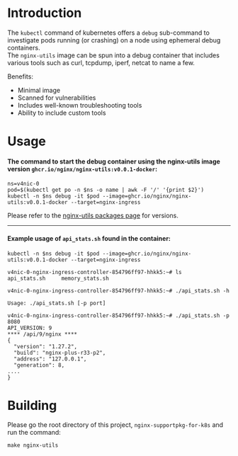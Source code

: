 # Introduction
The `kubectl` command of kubernetes offers a `debug` sub-command to investigate pods running (or crashing) on a node using ephemeral debug containers.  
The `nginx-utils` image can be spun into a debug container that includes various tools such as curl, tcpdump, iperf, netcat to name a few.  

Benefits:  
* Minimal image
* Scanned for vulnerabilities
* Includes well-known troubleshooting tools
* Ability to include custom tools  

# Usage
#### The command to start the debug container using the nginx-utils image version `ghcr.io/nginx/nginx-utils:v0.0.1-docker`:  
```
ns=v4nic-0
pod=$(kubectl get po -n $ns -o name | awk -F '/' '{print $2}')
kubectl -n $ns debug -it $pod --image=ghcr.io/nginx/nginx-utils:v0.0.1-docker --target=nginx-ingress
```

Please refer to the [nginx-utils packages page](https://github.com/nginx/nginx-supportpkg-for-k8s/pkgs/container/nginx-utils) for versions.  

--------------
#### Example usage of `api_stats.sh` found in the container:  
```
kubectl -n $ns debug -it $pod --image=ghcr.io/nginx/nginx-utils:v0.0.1-docker --target=nginx-ingress

v4nic-0-nginx-ingress-controller-854796ff97-hhkk5:~# ls
api_stats.sh     memory_stats.sh

v4nic-0-nginx-ingress-controller-854796ff97-hhkk5:~# ./api_stats.sh -h

Usage: ./api_stats.sh [-p port]

v4nic-0-nginx-ingress-controller-854796ff97-hhkk5:~# ./api_stats.sh -p 8080
API_VERSION: 9
**** /api/9/nginx ****
{
  "version": "1.27.2",
  "build": "nginx-plus-r33-p2",
  "address": "127.0.0.1",
  "generation": 8,
....
}
```  

# Building
Please go the root directory of this project, `nginx-supportpkg-for-k8s` and run the command:
```
make nginx-utils
```